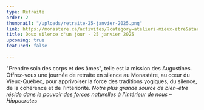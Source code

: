 ```yaml
---
type: Retraite
order: 2
thumbnail: "/uploads/retraite-25-janvier-2025.png"
link: https://monastere.ca/activites/?category=ateliers-mieux-etre&start_date
title: Doux silence d'un jour - 25 janvier 2025
upcoming: true
featured: false

---
```

"Prendre soin des corps et des âmes", telle est la mission des Augustines. Offrez-vous une journée de retraite en silence au Monastère, au cœur du Vieux-Québec, pour apprivoiser la force des traditions yogiques, du silence, de la cohérence et de l’intériorité. _Notre plus grande source de bien-être réside dans le pouvoir des forces naturelles à l’intérieur de nous – Hippocrates_